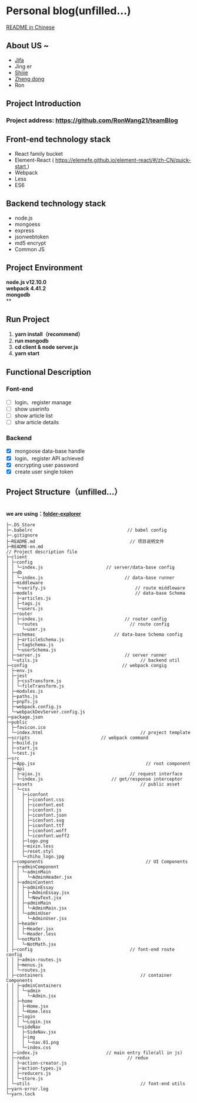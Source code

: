 # Personal blog(unfilled...)

[README in Chinese](README.md)

<a name="TXwq3"></a>
## About US ~

- [Jifa](https://github.com/luckyMuChen)
- Jing er
- [Shijie](https://github.com/LeeJay9701)
- [Zheng dong](https://github.com/LD382549823)
- Ron

<a name="1TFk7"></a>
## Project Introduction
<a name="45lpm"></a>
### Project address: [ https://github.com/RonWang21/teamBlog ](https://github.com/RonWang21/teamBlog)


<a name="6oaFs"></a>
## Front-end technology stack

- React family bucket
- Element-React ( [ https://elemefe.github.io/element-react/#/zh-CN/quick-start ](https://elemefe.github.io/element-react/#/zh-CN/quick-start) )
- Webpack
- Less
- ES6

<a name="gO4Lz"></a>
## Backend technology stack

- node.js
- mongoess
- express
- jsonwebtoken
- md5 encrypt
- Common JS

<a name="04HHm"></a>
## Project Environment
**node.js v12.10.0**<br />**webpack 4.41.2**<br />**mongodb**<br />**
<a name="JrZDi"></a>
## Run Project

1. **yarn install（recommend）**
1. **run mongodb**
1. **cd client & node server.js**
1. **yarn start**

<a name="P3fGj"></a>
## Functional Description
<a name="suTYK"></a>
### Font-end

- [ ] login、register manage
- [ ] show userinfo
- [ ] show article list
- [ ] shw article details

<a name="aHlev"></a>
### Backend

- [x]  mongoose data-base handle
- [x] login、register API achieved
- [x] encrypting user password
- [x] create user single token

<a name="jrpJw"></a>
## Project Structure（unfilled...）

<br />**we are using：**[**folder-explorer**](https://github.com/d2-projects/folder-explorer)

```
├─.DS_Store 
├─.babelrc                                    // babel config
├─.gitignore 
├─README.md                                    // 项目说明文件
├─README-en.md																// Project description file
├─client                                     
│ ├─config 
│ │ └─index.js                        // server/data-base config
│ ├─db 
│ │ └─index.js                               // data-base runner
│ ├─middleware 
│ │ └─verify.js                                  // route middleware
│ ├─models                                       // data-base Schema
│ │ ├─articles.js 
│ │ ├─tags.js 
│ │ └─users.js 
│ ├─router 
│ │ ├─index.js                               // router config
│ │ └─routes                                   // route config
│ │   └─user.js 
│ ├─schemas                              // data-base Schema config
│ │ ├─articleSchema.js 
│ │ ├─tagSchema.js 
│ │ └─userSchema.js 
│ ├─server.js                                // server runner
│ └─utils.js                                       // backend util
├─config                                    // webpack congig
│ ├─env.js 
│ ├─jest 
│ │ ├─cssTransform.js 
│ │ └─fileTransform.js 
│ ├─modules.js 
│ ├─paths.js 
│ ├─pnpTs.js 
│ ├─webpack.config.js 
│ └─webpackDevServer.config.js 
├─package.json                                     
├─public 
│ ├─favicon.ico                                    
│ └─index.html                                     // project template
├─scripts                           // webpack command
│ ├─build.js 
│ ├─start.js 
│ └─test.js 
├─src 
│ ├─App.jsx                                          // root component
│ ├─api 
│ │ ├─ajax.js                                  // request interface
│ │ └─index.js                          // get/response interceptor
│ ├─assets                                         // public asset
│ │ └─css 
│ │   ├─iconfont 
│ │   │ ├─iconfont.css 
│ │   │ ├─iconfont.eot 
│ │   │ ├─iconfont.js 
│ │   │ ├─iconfont.json 
│ │   │ ├─iconfont.svg 
│ │   │ ├─iconfont.ttf 
│ │   │ ├─iconfont.woff 
│ │   │ └─iconfont.woff2 
│ │   ├─logo.png 
│ │   ├─mixin.less 
│ │   ├─reset.styl 
│ │   └─zhihu_logo.jpg 
│ ├─components                                       // UI Components
│ │ ├─adminComponent 
│ │ │ └─adminMain 
│ │ │   └─AdminHeader.jsx 
│ │ ├─adminContent 
│ │ │ ├─adminEssay 
│ │ │ │ ├─AdminEssay.jsx 
│ │ │ │ └─NewText.jsx 
│ │ │ ├─adminMain 
│ │ │ │ └─AdminMain.jsx 
│ │ │ └─adminUser 
│ │ │   └─AdminUser.jsx 
│ │ ├─header 
│ │ │ ├─Header.jsx 
│ │ │ └─Header.less 
│ │ └─notMath 
│ │   └─NotMath.jsx 
│ ├─config                                     // font-end route config
│ │ ├─admin-routes.js 
│ │ ├─menus.js 
│ │ └─routes.js 
│ ├─containers                                     // container Components
│ │ ├─adminContainers                      
│ │ │ └─admin 
│ │ │   └─Admin.jsx 
│ │ ├─home 
│ │ │ ├─Home.jsx 
│ │ │ └─Home.less 
│ │ ├─login 
│ │ │ └─Login.jsx 
│ │ └─sideNav 
│ │   ├─SideNav.jsx 
│ │   ├─img 
│ │   │ └─nav.01.png 
│ │   └─index.css 
│ ├─index.js                          // main entry file(all in js)
│ ├─redux                                     // redux
│ │ ├─action-creator.js 
│ │ ├─action-types.js 
│ │ ├─reducers.js 
│ │ └─store.js 
│ └─utils                                          // font-end utils
├─yarn-error.log 
└─yarn.lock 
```
<br />
